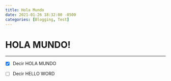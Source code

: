 ```yaml
---
title: Hola Mundo
date: 2021-01-26 18:32:00 -0500
categories: [Blogging, Test]
---
```


# HOLA MUNDO!

---

- [x] Decir HOLA MUNDO

- [ ] Decir HELLO WORD
